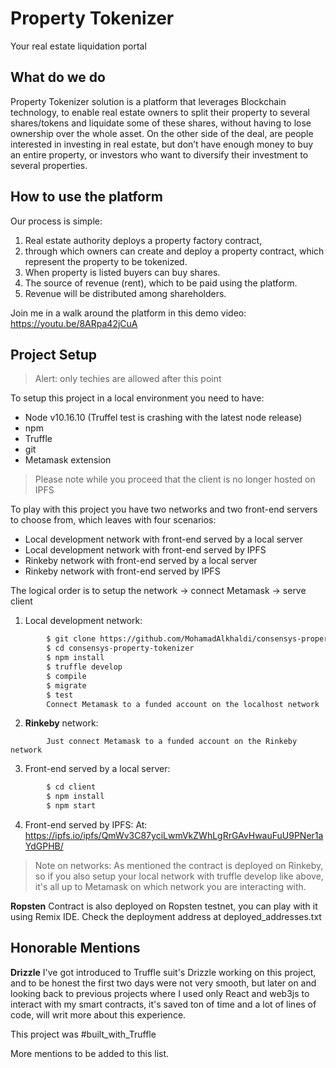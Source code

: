 # Property Tokenizer
Your real estate liquidation portal
## What do we do
 Property Tokenizer solution is a platform that leverages Blockchain technology, to enable real estate owners to split their property to several shares/tokens and liquidate some of these shares, without having to lose ownership over the whole asset. On the other side of the deal, are people interested in investing in real estate, but don’t have enough money to buy an entire property, or investors who want to diversify their investment to several properties.


## How to use the platform 
Our process is simple:
 1. Real estate authority deploys a property factory contract,
 2. through which owners can create and deploy a property contract, which represent the property to be tokenized.
 3. When property is listed buyers can buy shares.
 4. The source of revenue (rent), which to be paid using the platform.
 5. Revenue will be distributed among shareholders.
 
Join me in a walk around the platform in this demo video: https://youtu.be/8ARpa42jCuA


## Project Setup
> Alert: only techies are allowed after this point

To setup this project in a local environment you need to have:
- Node v10.16.10 (Truffel test is crashing with the latest node release)
- npm
- Truffle 
- git
- Metamask extension

> Please note while you proceed that the client is no longer hosted on IPFS

To play with this project you have two networks and two front-end servers to choose from, which leaves with four scenarios:
-	Local development network with front-end served by a local server
-	Local development network with front-end served by IPFS 
-	Rinkeby network with front-end served by a local server
-	Rinkeby network with front-end served by IPFS

 The logical order is to setup the network -> connect Metamask -> serve client 
1.	Local development network:
```sh
        $ git clone https://github.com/MohamadAlkhaldi/consensys-property-tokenizer.git
        $ cd consensys-property-tokenizer
        $ npm install
        $ truffle develop
        $ compile
        $ migrate
        $ test
        Connect Metamask to a funded account on the localhost network
```
2.	**Rinkeby** network: 
```
        Just connect Metamask to a funded account on the Rinkeby network
```
3.	Front-end served by a local server:
```sh
        $ cd client
        $ npm install
        $ npm start
```
4.	Front-end served by IPFS:
At: https://ipfs.io/ipfs/QmWv3C87yciLwmVkZWhLgRrGAvHwauFuU9PNer1aYdGPHB/

>Note on networks: As mentioned the contract is deployed on Rinkeby, so if you also setup your local network with truffle develop like above, it's all up to Metamask on which network you are interacting with.

**Ropsten** Contract is also deployed on Ropsten testnet, you can play with it using Remix IDE. Check the deployment address at deployed_addresses.txt

## Honorable Mentions
**Drizzle** I've got introduced to Truffle suit's Drizzle working on this project, and to be honest the first two days were not very smooth, but later on and looking back to previous projects where I used only React and web3js to interact with my smart contracts, it's saved ton of time and a lot of lines of code, will writ more about this experience.

This project was #built_with_Truffle

More mentions to be added to this list.
